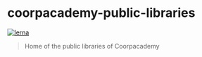 # coorpacademy-public-libraries

[![lerna](https://img.shields.io/badge/maintained%20with-lerna-cc00ff.svg)](https://lernajs.io/)

> Home of the public libraries of Coorpacademy
